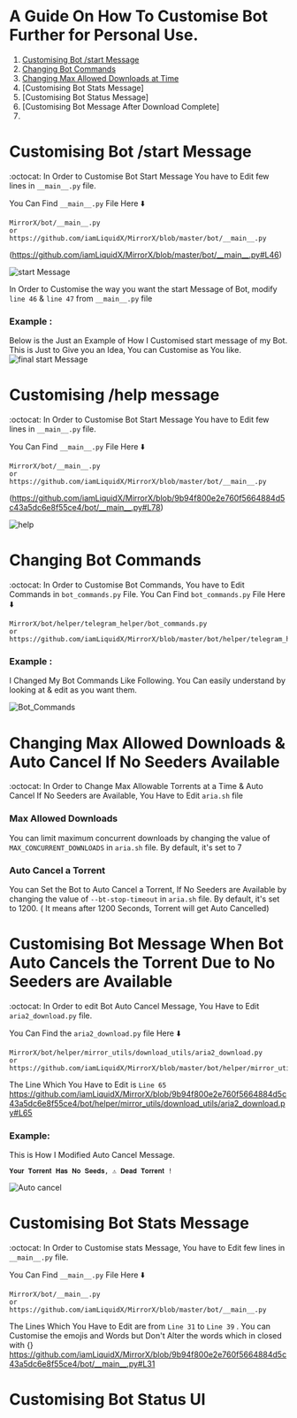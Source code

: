 # A Guide On How To Customise Bot Further for Personal Use.

1. [Customising Bot /start Message](https://github.com/destiny6520/modification#Customising-Bot-start-Message)
2. [Changing Bot Commands](https://github.com/destiny6520/modification#Changing-Bot-Commands)
3. [Changing Max Allowed Downloads at Time](https://github.com/destiny6520/modification#Changing-Max-Allowed-Downloads-at-Time)
4. [Customising Bot Stats Message]
5. [Customising Bot Status Message]
6. [Customising Bot Message After Download Complete]
8. 


# Customising Bot /start Message
:octocat: In Order to Customise Bot Start Message You have to Edit few lines in `__main__.py` file. 

You Can Find `__main__.py` File Here ⬇️
```
MirrorX/bot/__main__.py
or
https://github.com/iamLiquidX/MirrorX/blob/master/bot/__main__.py
```
(https://github.com/iamLiquidX/MirrorX/blob/master/bot/__main__.py#L46)

![start Message](https://i.ibb.co/7QmMWjM/start-message-init.png)

In Order to Customise the way you want the start Message of Bot,  modify  `line 46` & `line 47` from `__main__.py` file 

### Example :
Below is the Just an Example of How I Customised start message of my Bot. This is Just to Give you an Idea, You can Customise as You like.
![final start Message](https://i.ibb.co/pxVxbcX/start-message-final.png)


# Customising /help message
:octocat: In Order to Customise Bot Start Message You have to Edit few lines in `__main__.py` file. 

You Can Find `__main__.py` File Here ⬇️
```
MirrorX/bot/__main__.py
or
https://github.com/iamLiquidX/MirrorX/blob/master/bot/__main__.py
```

 (https://github.com/iamLiquidX/MirrorX/blob/9b94f800e2e760f5664884d5c43a5dc6e8f55ce4/bot/__main__.py#L78)

![help](https://i.ibb.co/NpKvxwm/help-init.png)
# Changing Bot Commands
:octocat: In Order to Customise Bot Commands, You have to Edit Commands in `bot_commands.py` File.
You Can Find `bot_commands.py` File Here ⬇️
```
MirrorX/bot/helper/telegram_helper/bot_commands.py
or
https://github.com/iamLiquidX/MirrorX/blob/master/bot/helper/telegram_helper/bot_commands.py
```
### Example :
I Changed My Bot Commands Like Following. You Can easily understand by looking at & edit as you want them.

![Bot_Commands](https://i.ibb.co/fHKCLN5/botcommands.png)

# Changing Max Allowed Downloads & Auto Cancel If No Seeders Available
:octocat: In Order to Change Max Allowable Torrents at a Time & Auto Cancel If No Seeders are Available, You Have to Edit `aria.sh` file

### Max Allowed Downloads
You can limit maximum concurrent downloads by changing the value of `MAX_CONCURRENT_DOWNLOADS` in `aria.sh` file. By default, it's set to 7
### Auto Cancel a Torrent 
You can Set the Bot to Auto Cancel a Torrent, If No Seeders are Available by changing the value of `--bt-stop-timeout` in `aria.sh` file. By default, it's set to 1200. ( It means after 1200 Seconds, Torrent will get Auto Cancelled)

# Customising Bot Message When Bot Auto Cancels the Torrent Due to No Seeders are Available
:octocat: In Order to edit Bot Auto Cancel Message, You Have to Edit `aria2_download.py` file.

You Can Find the `aria2_download.py` file Here ⬇️

```
MirrorX/bot/helper/mirror_utils/download_utils/aria2_download.py
or
https://github.com/iamLiquidX/MirrorX/blob/master/bot/helper/mirror_utils/download_utils/aria2_download.py
```
The Line Which You Have to Edit is `Line 65` https://github.com/iamLiquidX/MirrorX/blob/9b94f800e2e760f5664884d5c43a5dc6e8f55ce4/bot/helper/mirror_utils/download_utils/aria2_download.py#L65

### Example: 
This is How I Modified Auto Cancel Message.
```
𝐘𝐨𝐮𝐫 𝐓𝐨𝐫𝐫𝐞𝐧𝐭 𝐇𝐚𝐬 𝐍𝐨 𝐒𝐞𝐞𝐝𝐬, ⚠️ 𝐃𝐞𝐚𝐝 𝐓𝐨𝐫𝐫𝐞𝐧𝐭 !
```

![Auto cancel](https://i.ibb.co/qrJmg1p/Auto-Cancel.png)

# Customising Bot Stats Message
:octocat: In Order to Customise stats Message, You have to Edit few lines in `__main__.py` file. 

You Can Find `__main__.py` File Here ⬇️
```
MirrorX/bot/__main__.py
or
https://github.com/iamLiquidX/MirrorX/blob/master/bot/__main__.py
```
The Lines Which You Have to Edit are from  `Line 31` to `Line 39` . You can Customise the emojis and Words but Don't Alter the words which in closed with {}
https://github.com/iamLiquidX/MirrorX/blob/9b94f800e2e760f5664884d5c43a5dc6e8f55ce4/bot/__main__.py#L31

# Customising Bot Status UI
